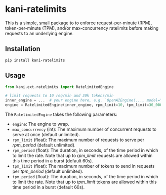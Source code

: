 # kani-ratelimits

This is a simple, small package to to enforce request-per-minute (RPM), token-per-minute (TPM), and/or max-concurrency
ratelimits before making requests to an underlying engine.

## Installation

```shell
pip install kani-ratelimits
```

## Usage

```python
from kani.ext.ratelimits import RatelimitedEngine

# limit requests to 10 req/min and 30k tokens/min
inner_engine = ...  # your engine here, e.g. `OpenAIEngine(..., model="gpt-4")`
engine = RatelimitedEngine(inner_engine, rpm_limit=10, tpm_limit=30_000)
```

The `RatelimitedEngine` takes the following parameters:

- `engine`: The engine to wrap.
- `max_concurrency` (int): The maximum number of concurrent requests to serve at once (default unlimited).
- `rpm_limit` (float): The maximum number of requests to serve per *rpm_period* (default unlimited).
- `rpm_period` (float): The duration, in seconds, of the time period in which to limit the rate. Note that up to
  *rpm_limit* requests are allowed within this time period in a burst (default 60s).
- `tpm_limit` (float): The maximum number of tokens to send in requests per *tpm_period* (default unlimited).
- `tpm_period` (float): The duration, in seconds, of the time period in which to limit the rate. Note that up to
  *tpm_limit* tokens are allowed within this time period in a burst (default 60s).

